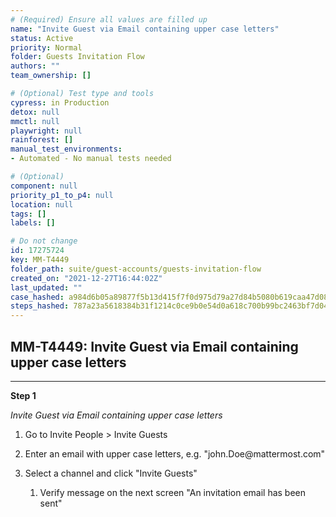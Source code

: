```yaml
---
# (Required) Ensure all values are filled up
name: "Invite Guest via Email containing upper case letters"
status: Active
priority: Normal
folder: Guests Invitation Flow
authors: ""
team_ownership: []

# (Optional) Test type and tools
cypress: in Production
detox: null
mmctl: null
playwright: null
rainforest: []
manual_test_environments: 
- Automated - No manual tests needed

# (Optional)
component: null
priority_p1_to_p4: null
location: null
tags: []
labels: []

# Do not change
id: 17275724
key: MM-T4449
folder_path: suite/guest-accounts/guests-invitation-flow
created_on: "2021-12-27T16:44:02Z"
last_updated: ""
case_hashed: a984d6b05a89877f5b13d415f7f0d975d79a27d84b5080b619caa47d0824d6cad4274335c689313ada362718b13a9053
steps_hashed: 787a23a5618384b31f1214c0ce9b0e54d0a618c700b99bc2463bf7d0460848ae7694fb8db92807eaf7a01261592c4c55
---
```


## MM-T4449: Invite Guest via Email containing upper case letters

---

**Step 1**

_Invite Guest via Email containing upper case letters_

1. Go to Invite People > Invite Guests

2. Enter an email with upper case letters, e.g. "john.Doe\@mattermost.com"

3. Select a channel and click "Invite Guests"

   1. Verify message on the next screen "An invitation email has been sent"
